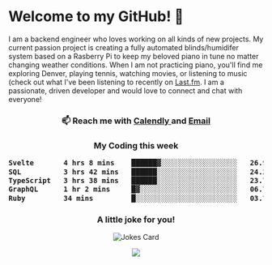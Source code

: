<h1> Welcome to my GitHub! 👋 </h1>


  I am a backend engineer who loves working on all kinds of new projects. My current passion project is creating a fully automated blinds/humidifer system based on a Rasberry Pi to keep my beloved piano in tune no matter changing weather conditions. When I am not practicing piano, you'll find me exploring Denver, playing tennis, watching movies, or listening to music (check out what I've been listening to recently on [Last.fm](https://www.last.fm/user/mballa000). I am a passionate, driven developer and would love to connect and chat with everyone!

<h3 align = "center"> 📫 Reach me with <a href = "https://calendly.com/msbrandt00/30min"> Calendly </a> and <a href="mailto:msbrandt00@gmail.com">Email</a> 
 </h3>


 
<div align = "center"
[![Anurag's GitHub stats](https://github-readme-stats.vercel.app/api?username=mbrandt00)](https://github.com/anuraghazra/github-readme-stats)
          </div>
<h3 align="center">
  My Coding this week
<!--START_SECTION:waka-->

```txt
Svelte       4 hrs 8 mins    ██████▓░░░░░░░░░░░░░░░░░░   26.98 %
SQL          3 hrs 42 mins   ██████░░░░░░░░░░░░░░░░░░░   24.20 %
TypeScript   3 hrs 38 mins   ██████░░░░░░░░░░░░░░░░░░░   23.76 %
GraphQL      1 hr 2 mins     █▓░░░░░░░░░░░░░░░░░░░░░░░   06.74 %
Ruby         34 mins         █░░░░░░░░░░░░░░░░░░░░░░░░   03.79 %
```

<!--END_SECTION:waka-->

### A little joke for you!

![Jokes Card](https://readme-jokes.vercel.app/api?hideBorder)

<a href="https://www.linkedin.com/in/mbrandt00/"><img src="https://img.shields.io/badge/linkedin-%230077B5.svg?&style=for-the-badge&logo=linkedin&logoColor=white" /></a>
